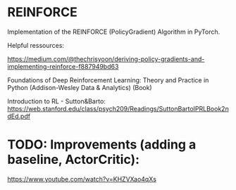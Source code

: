 # REINFORCE
Implementation of the REINFORCE (PolicyGradient) Algorithm in PyTorch.

Helpful ressources:

https://medium.com/@thechrisyoon/deriving-policy-gradients-and-implementing-reinforce-f887949bd63

Foundations of Deep Reinforcement Learning: Theory and Practice in Python (Addison-Wesley Data & Analytics) (Book)

Introduction to RL - Sutton&Barto: https://web.stanford.edu/class/psych209/Readings/SuttonBartoIPRLBook2ndEd.pdf

# TODO: Improvements (adding a baseline, ActorCritic):
https://www.youtube.com/watch?v=KHZVXao4qXs
